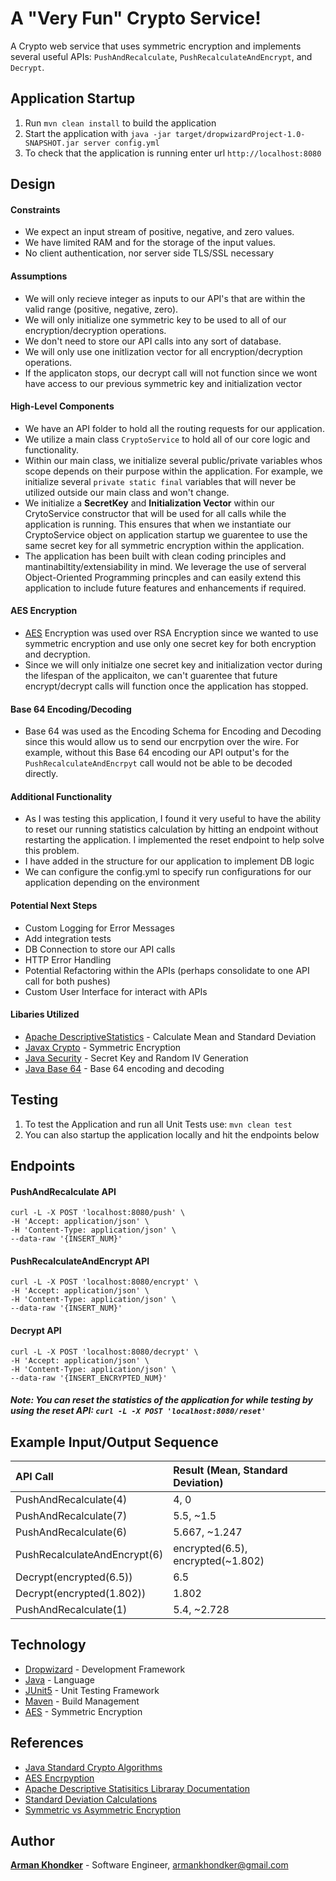 # A "Very Fun" Crypto Service!

A Crypto web service that uses symmetric encryption and implements several useful APIs: `PushAndRecalculate`, `PushRecalculateAndEncrypt`, and `Decrypt`.

Application Startup
---

1. Run `mvn clean install` to build the application
1. Start the application with `java -jar target/dropwizardProject-1.0-SNAPSHOT.jar server config.yml`
1. To check that the application is running enter url `http://localhost:8080`

Design 
---
#### Constraints 
* We expect an input stream of positive, negative, and zero values. 
* We have limited RAM and for the storage of the input values.
* No client authentication, nor server side TLS/SSL necessary

#### Assumptions
* We will only recieve integer as inputs to our API's that are within the valid range (positive, negative, zero).
* We will only initialize one symmetric key to be used to all of our encryption/decryption operations.
* We don't need to store our API calls into any sort of database. 
* We will only use one initlization vector for all encryption/decryption operations.
* If the applicaton stops, our decrypt call will not function since we wont have access to our previous symmetric key and initialization vector

#### High-Level Components
* We have an API folder to hold all the routing requests for our application. 
* We utilize a main class `CryptoService` to hold all of our core logic and functionality.
* Within our main class, we initialize several public/private variables whos scope depends on their purpose within the application. For example, we initialize several `private static final` variables that will never be utilized outside our main class and won't change. 
* We initialize a **SecretKey** and **Initialization Vector** within our CrytoService constructor that will be used for all calls while the application is running. This ensures that when we instantiate our CryptoService object on application startup we guarentee to use the same secret key for all symmetric encryption within the application. 
* The application has been built with clean coding principles and mantinabiltity/extensiability in mind. We leverage the use of serveral Object-Oriented Programming princples and can easily extend this application to include future features and enhancements if required. 


#### AES Encryption
* [AES](https://www.techtarget.com/searchsecurity/definition/Advanced-Encryption-Standard) Encryption was used over RSA Encryption since we wanted to use symmetric encryption and use only one secret key for both encryption and decryption. 
* Since we will only initialze one secret key and initialization vector during the lifespan of the applicaiton, we can't guarentee that future encrypt/decrypt calls will function once the application has stopped.


#### Base 64 Encoding/Decoding
* Base 64 was used as the Encoding Schema for Encoding and Decoding since this would allow us to send our encrpytion over the wire. For example, without this Base 64 encoding our API output's for the `PushRecalculateAndEncrpyt` call would not be able to be decoded directly. 


#### Additional Functionality
* As I was testing this application, I found it very useful to have the ability to reset our running statistics calculation by hitting an endpoint without restarting the application. I implemented the reset endpoint to help solve this problem. 
* I have added in the structure for our application to implement DB logic
* We can configure the config.yml to specify run configurations for our application depending on the environment

#### Potential Next Steps
* Custom Logging for Error Messages
* Add integration tests 
* DB Connection to store our API calls
* HTTP Error Handling
* Potential Refactoring within the APIs (perhaps consolidate to one API call for both pushes) 
* Custom User Interface for interact with APIs

#### Libaries Utilized
* [Apache DescriptiveStatistics](https://commons.apache.org/proper/commons-math/javadocs/api-3.3/org/apache/commons/math3/stat/descriptive/DescriptiveStatistics.html) - Calculate Mean and Standard Deviation
* [Javax Crypto](https://docs.oracle.com/javase/7/docs/api/javax/crypto/package-summary.html) - Symmetric Encryption
* [Java Security](https://docs.oracle.com/javase/8/docs/api/java/security/SecureRandom.html) - Secret Key and Random IV Generation
* [Java Base 64](https://docs.oracle.com/javase/8/docs/api/java/util/Base64.html) - Base 64 encoding and decoding 


Testing
---
1. To test the Application and run all Unit Tests use: `mvn clean test`
2. You can also startup the application locally and hit the endpoints below

Endpoints
---
#### PushAndRecalculate API 
```
curl -L -X POST 'localhost:8080/push' \
-H 'Accept: application/json' \
-H 'Content-Type: application/json' \
--data-raw '{INSERT_NUM}'
```

#### PushRecalculateAndEncrypt API
```
curl -L -X POST 'localhost:8080/encrypt' \
-H 'Accept: application/json' \
-H 'Content-Type: application/json' \
--data-raw '{INSERT_NUM}'
```

#### Decrypt API 
```
curl -L -X POST 'localhost:8080/decrypt' \
-H 'Accept: application/json' \
-H 'Content-Type: application/json' \
--data-raw '{INSERT_ENCRYPTED_NUM}'
```
##### Note: You can reset the statistics of the application for while testing by using the reset API: `curl -L -X POST 'localhost:8080/reset'`

Example Input/Output Sequence
---

| API Call | Result (Mean, Standard Deviation)|
| :-------- | :------|
| PushAndRecalculate(4) | 4, 0 |
| PushAndRecalculate(7) | 5.5, ~1.5 |
| PushAndRecalculate(6) | 5.667, ~1.247 |
| PushRecalculateAndEncrypt(6) | encrypted(6.5), encrypted(~1.802) |
| Decrypt(encrypted(6.5)) | 6.5 |
| Decrypt(encrypted(1.802)) | 1.802 |
| PushAndRecalculate(1) | 5.4, ~2.728 |

Technology
---
* [Dropwizard](http://www.dropwizard.io/) - Development Framework
* [Java](https://docs.oracle.com/en/java/) - Language 
* [JUnit5](https://junit.org/junit5/docs/current/user-guide/) - Unit Testing Framework 
* [Maven](https://maven.apache.org/guides/index.html) - Build Management 
* [AES](https://en.wikipedia.org/wiki/Advanced_Encryption_Standard) - Symmetric Encryption 

References
---

* [Java Standard Crypto Algorithms](https://www.geeksforgeeks.org/symmetric-encryption-cryptography-in-java/) 
* [AES Encrpyption](https://en.wikipedia.org/wiki/Advanced_Encryption_Standard)
* [Apache Descriptive Statisitics Libraray Documentation](https://commons.apache.org/proper/commons-math/javadocs/api-3.3/org/apache/commons/math3/stat/descriptive/DescriptiveStatistics.html)
* [Standard Deviation Calculations](https://www.thoughtco.com/population-vs-sample-standard-deviations-3126372#:~:text=Qualitative%20Differences&text=The%20population%20standard%20deviation%20is,the%20individuals%20in%20a%20population.)
* [Symmetric vs Asymmetric Encryption](https://www.ssl2buy.com/wiki/symmetric-vs-asymmetric-encryption-what-are-differences#:~:text=Symmetric%20encryption%20uses%20a%20single,and%20decrypt%20messages%20when%20communicating.)

Author
---
[**Arman Khondker**](https://www.linkedin.com/in/armankhondker) - Software Engineer, armankhondker@gmail.com

